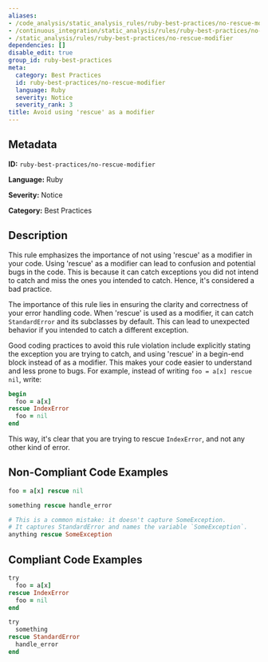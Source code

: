 ```yaml
---
aliases:
- /code_analysis/static_analysis_rules/ruby-best-practices/no-rescue-modifier
- /continuous_integration/static_analysis/rules/ruby-best-practices/no-rescue-modifier
- /static_analysis/rules/ruby-best-practices/no-rescue-modifier
dependencies: []
disable_edit: true
group_id: ruby-best-practices
meta:
  category: Best Practices
  id: ruby-best-practices/no-rescue-modifier
  language: Ruby
  severity: Notice
  severity_rank: 3
title: Avoid using 'rescue' as a modifier
---
```

<!--  SOURCED FROM https://github.com/DataDog/datadog-static-analyzer-rule-docs -->


## Metadata
**ID:** `ruby-best-practices/no-rescue-modifier`

**Language:** Ruby

**Severity:** Notice

**Category:** Best Practices

## Description
This rule emphasizes the importance of not using 'rescue' as a modifier in your code. Using 'rescue' as a modifier can lead to confusion and potential bugs in the code. This is because it can catch exceptions you did not intend to catch and miss the ones you intended to catch. Hence, it's considered a bad practice.

The importance of this rule lies in ensuring the clarity and correctness of your error handling code. When 'rescue' is used as a modifier, it can catch `StandardError` and its subclasses by default. This can lead to unexpected behavior if you intended to catch a different exception.

Good coding practices to avoid this rule violation include explicitly stating the exception you are trying to catch, and using 'rescue' in a begin-end block instead of as a modifier. This makes your code easier to understand and less prone to bugs. For example, instead of writing `foo = a[x] rescue nil`, write:
```ruby
begin
  foo = a[x]
rescue IndexError
  foo = nil
end
```
This way, it's clear that you are trying to rescue `IndexError`, and not any other kind of error.

## Non-Compliant Code Examples
```ruby
foo = a[x] rescue nil

something rescue handle_error

# This is a common mistake: it doesn't capture SomeException.
# It captures StandardError and names the variable `SomeException`.
anything rescue SomeException

```

## Compliant Code Examples
```ruby
try
  foo = a[x]
rescue IndexError
  foo = nil
end

try
  something
rescue StandardError
  handle_error
end
```
